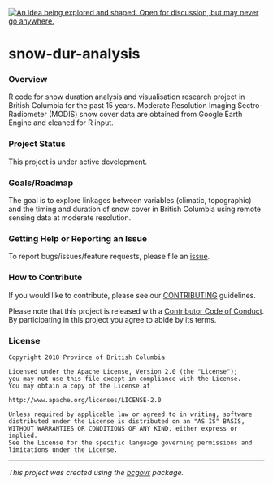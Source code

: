<a id="devex-badge" rel="Inspiration" href="https://github.com/BCDevExchange/assets/blob/master/README.md"><img alt="An idea being explored and shaped. Open for discussion, but may never go anywhere." style="border-width:0" src="https://assets.bcdevexchange.org/images/badges/inspiration.svg" title="An idea being explored and shaped. Open for discussion, but may never go anywhere." /></a>

snow-dur-analysis
=================

### Overview

R code for snow duration analysis and visualisation research project in British Columbia for the past 15 years. Moderate Resolution Imaging Sectro-Radiometer (MODIS) snow cover data are obtained from Google Earth Engine and cleaned for R input.

### Project Status

This project is under active development.

### Goals/Roadmap

The goal is to explore linkages between variables (climatic, topographic) and the timing and duration of snow cover in British Columbia using remote sensing data at moderate resolution.

### Getting Help or Reporting an Issue

To report bugs/issues/feature requests, please file an [issue](https://github.com/bcgov/snow-dur-analysis/issues/).

### How to Contribute

If you would like to contribute, please see our [CONTRIBUTING](CONTRIBUTING.md) guidelines.

Please note that this project is released with a [Contributor Code of Conduct](CODE_OF_CONDUCT.md). By participating in this project you agree to abide by its terms.

### License

    Copyright 2018 Province of British Columbia

    Licensed under the Apache License, Version 2.0 (the "License");
    you may not use this file except in compliance with the License.
    You may obtain a copy of the License at

    http://www.apache.org/licenses/LICENSE-2.0

    Unless required by applicable law or agreed to in writing, software distributed under the License is distributed on an "AS IS" BASIS,
    WITHOUT WARRANTIES OR CONDITIONS OF ANY KIND, either express or implied.
    See the License for the specific language governing permissions and limitations under the License.

------------------------------------------------------------------------

*This project was created using the [bcgovr](https://github.com/bcgov/bcgovr) package.*
